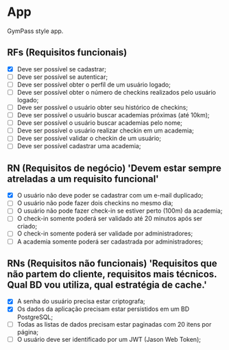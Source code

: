 # App 

GymPass style app.

## RFs (Requisitos funcionais)

- [X] Deve ser possível se cadastrar;
- [ ] Deve ser possível se autenticar;
- [ ] Deve ser possível obter o perfíl de um usuário logado;
- [ ] Deve ser possível obter o número de checkins realizados pelo usuário logado;
- [ ] Deve ser possível o usuário obter seu histórico de checkins;
- [ ] Deve ser possível o usuário buscar academias próximas (até 10km);
- [ ] Deve ser possível o usuário buscar academias pelo nome;
- [ ] Deve ser possível o usuário realizar checkin em um academia;
- [ ] Deve ser possível validar o checkin de um usuário;
- [ ] Deve ser possível cadastrar uma academia;

## RN (Requisitos de negócio) 'Devem estar sempre atreladas a um requisito funcional'

- [X] O usuário não deve poder se cadastrar com um e-mail duplicado;
- [ ] O usuário não pode fazer dois checkins no mesmo dia;
- [ ] O usuário não pode fazer check-in se estiver perto (100m) da academia;
- [ ] O check-in somente poderá ser validado até 20 minutos após ser criado;
- [ ] O check-in somente poderá ser validade por administradores;
- [ ] A academia somente poderá ser cadastrada por administradores;

## RNs (Requisitos não funcionais) 'Requisitos que não partem do cliente, requisitos mais técnicos. Qual BD vou utiliza, qual estratégia de cache.'

- [X] A senha do usuário precisa estar criptografa;
- [X] Os dados da aplicação precisam estar persistidos em um BD PostgreSQL;
- [ ] Todas as listas de dados precisam estar paginadas com 20 itens por página;
- [ ] O usuário deve ser identificado por um JWT (Jason Web Token);